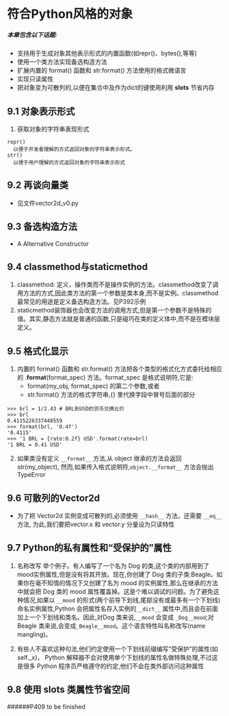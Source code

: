 # 符合Python风格的对象


##### 本章包含以下话题:
- 支持用于生成对象其他表示形式的内置函数(如repr()、bytes(),等等)
- 使用一个类方法实现备选构造方法
- 扩展内置的 format() 函数和 str.format() 方法使用的格式微语言
- 实现只读属性
- 把对象变为可散列的,以便在集合中及作为dict的键使用利用 __slots__ 节省内存

## 9.1 对象表示形式
1. 获取对象的字符串表现形式
~~~
repr()
  以便于开发者理解的方式返回对象的字符串表示形式。
str()
  以便于用户理解的方式返回对象的字符串表示形式
~~~

## 9.2 再谈向量类
 - 见文件vector2d_v0.py

## 9.3 备选构造方法
 - A Alternative Constructor

## 9.4 classmethod与staticmethod
1. classmethod: 定义，操作类而不是操作实例的方法。classmethod改变了调用方法的方式,因此类方法的第一个参数是类本身,而不是实例。classmethod最常见的用途是定义备选构造方法。见P392示例
2. staticmethod装饰器也会改变方法的调用方式,但是第一个参数不是特殊的值。其实,静态方法就是普通的函数,只是碰巧在类的定义体中,而不是在模块层定义。

## 9.5 格式化显示
1. 内置的 format() 函数和 str.format() 方法把各个类型的格式化方式委托给相应的 .__format__(format_spec) 方法。format_spec 是格式说明符,它是:
    - format(my_obj, format_spec) 的第二个参数,或者
    - str.format() 方法的格式字符串,{} 里代换字段中冒号后面的部分
~~~
>>> brl = 1/2.43 # BRL到USD的货币兑换比价
>>> brl
0.4115226337448559
>>> format(brl, '0.4f')
'0.4115'
>>> '1 BRL = {rate:0.2f} USD'.format(rate=brl)
'1 BRL = 0.41 USD'
~~~
2. 如果类没有定义 `__format__` 方法,从 object 继承的方法会返回str(my_object), 然而,如果传入格式说明符,`object.__format__` 方法会抛出TypeError

## 9.6 可散列的Vector2d
  - 为了把 Vector2d 实例变成可散列的,必须使用 `__hash__` 方法，还需要 `__eq__` 方法, 为此,我们要把vector.x 和 vector.y 分量设为只读特性

## 9.7 Python的私有属性和“受保护的”属性
1. 名称改写
举个例子。有人编写了一个名为 Dog 的类,这个类的内部用到了 mood实例属性,但是没有将其开放。现在,你创建了 Dog 类的子类:Beagle。如果你在毫不知情的情况下又创建了名为 mood 的实例属性,那么在继承的方法中就会把 Dog 类的 mood 属性覆盖掉。这是个难以调试的问题。为了避免这种情况,如果以 `__mood` 的形式(两个前导下划线,尾部没有或最多有一个下划线)命名实例属性,Python 会把属性名存入实例的`__dict__` 属性中,而且会在前面加上一个下划线和类名。因此,对Dog 类来说,`__mood` 会变成 `_Dog__mood`;对 Beagle 类来说,会变成`_Beagle__mood`。这个语言特性叫名称改写(name mangling)。

2. 有些人不喜欢这种句法,他们约定使用一个下划线前缀编写“受保护”的属性(如 self._x)， Python 解释器不会对使用单个下划线的属性名做特殊处理,不过这是很多 Python 程序员严格遵守的约定,他们不会在类外部访问这种属性

## 9.8 使用 __slots__ 类属性节省空间

######P409 to be finished